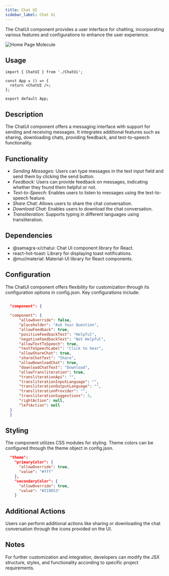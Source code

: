 ```yaml
---
title: Chat UI
sidebar_label: Chat Ui
---
```


<head>
  <title> Chat Ui </title>
  <meta name="description" content="your meta content goes here" />
</head>

The ChatUI component provides a user interface for chatting, incorporating various features and configurations to enhance the user experience.

<img src="/img/molecules/chatui.png" alt="Home Page Molecule" />

## Usage

```tsx
import { ChatUI } from './ChatUi';

const App = () => {
  return <ChatUI />;
};

export default App;
```

## Description

The ChatUI component offers a messaging interface with support for sending and receiving messages. It integrates additional features such as sharing, downloading chats, providing feedback, and text-to-speech functionality.

## Functionality

- _Sending Messages:_ Users can type messages in the text input field and send them by clicking the send button.
- _Feedback:_ Users can provide feedback on messages, indicating whether they found them helpful or not.
- _Text-to-Speech:_ Enables users to listen to messages using the text-to-speech feature.
- _Share Chat:_ Allows users to share the chat conversation.
- _Download Chat:_ Enables users to download the chat conversation.
- _Transliteration:_ Supports typing in different languages using transliteration.

## Dependencies

- @samagra-x/chatui: Chat UI component library for React.
- react-hot-toast: Library for displaying toast notifications.
- @mui/material: Material-UI library for React components.

## Configuration

The ChatUI component offers flexibility for customization through its configuration options in config.json. Key configurations include:

```json

  "component": {
     
  "component": {
      "allowOverride": false,
      "placeholder": "Ask Your Question",
      "allowFeedback": true,
      "positiveFeedbackText": "Helpful",
      "negativeFeedbackText": "Not Helpful",
      "allowTextToSpeech": true,
      "textToSpeechLabel": "Click to hear",
      "allowShareChat": true,
      "shareChatText": "Share",
      "allowDownloadChat": true,
      "downloadChatText": "Download",
      "allowTransliteration": true,
      "transliterationApi": "",
      "transliterationInputLanguage": "",
      "transliterationOutputLanguage": "",
      "transliterationProvider": "",
      "transliterationSuggestions": 3,
      "rightAction": null,
      "leftAction": null
  }
  }
```

## Styling

The component utilizes CSS modules for styling. Theme colors can be configured through the theme object in config.json.

```json
  "theme":
    "primaryColor": {
      "allowOverride": true,
      "value": "#fff"
    },
    "secondaryColor": {
      "allowOverride": true,
      "value": "#219653"
    }
```

## Additional Actions

Users can perform additional actions like sharing or downloading the chat conversation through the icons provided on the UI.

## Notes

For further customization and integration, developers can modify the JSX structure, styles, and functionality according to specific project requirements.

